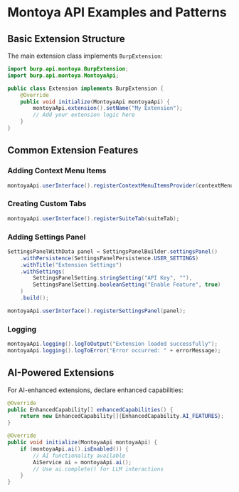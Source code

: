 # Montoya API Examples and Patterns

## Basic Extension Structure

The main extension class implements `BurpExtension`:

```java
import burp.api.montoya.BurpExtension;
import burp.api.montoya.MontoyaApi;

public class Extension implements BurpExtension {
    @Override
    public void initialize(MontoyaApi montoyaApi) {
        montoyaApi.extension().setName("My Extension");
        // Add your extension logic here
    }
}
```

## Common Extension Features

### Adding Context Menu Items
```java
montoyaApi.userInterface().registerContextMenuItemsProvider(contextMenuItemsProvider);
```

### Creating Custom Tabs
```java
montoyaApi.userInterface().registerSuiteTab(suiteTab);
```

### Adding Settings Panel
```java
SettingsPanelWithData panel = SettingsPanelBuilder.settingsPanel()
    .withPersistence(SettingsPanelPersistence.USER_SETTINGS)
    .withTitle("Extension Settings")
    .withSettings(
        SettingsPanelSetting.stringSetting("API Key", ""),
        SettingsPanelSetting.booleanSetting("Enable Feature", true)
    )
    .build();

montoyaApi.userInterface().registerSettingsPanel(panel);
```

### Logging
```java
montoyaApi.logging().logToOutput("Extension loaded successfully");
montoyaApi.logging().logToError("Error occurred: " + errorMessage);
```

## AI-Powered Extensions

For AI-enhanced extensions, declare enhanced capabilities:

```java
@Override
public EnhancedCapability[] enhancedCapabilities() {
    return new EnhancedCapability[]{EnhancedCapability.AI_FEATURES};
}

@Override
public void initialize(MontoyaApi montoyaApi) {
    if (montoyaApi.ai().isEnabled()) {
        // AI functionality available
        AiService ai = montoyaApi.ai();
        // Use ai.complete() for LLM interactions
    }
}
```